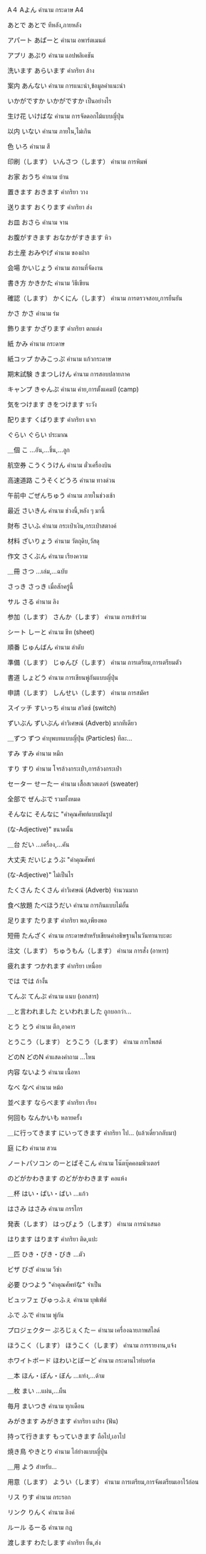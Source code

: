
A４	Aよん	คำนาม 	กระดาษ A4

あとで	あとで	ทีหลัง,ภายหลัง

アパート	あぱーと	คำนาม 	อพาร์ตเมนต์

アプリ	あぷり	คำนาม 	แอปพลิเคชัน

洗います	あらいます	คำกริยา ล้าง

案内	あんない	คำนาม 	การแนะนำ,ข้อมูลคำแนะนำ

いかがですか	いかがですか	เป็นอย่างไร

生け花	いけばな	คำนาม 	การจัดดอกไม้แบบญี่ปุ่น

以内	いない	คำนาม 	ภายใน,ไม่เกิน

色	いろ	คำนาม 	สี

印刷（します）	いんさつ（します）	คำนาม การพิมพ์

お家	おうち	คำนาม 	บ้าน

置きます	おきます	คำกริยา วาง

送ります	おくります	คำกริยา ส่ง

お皿	おさら	คำนาม 	จาน

お腹がすきます	おなかがすきます	หิว

お土産	おみやげ	คำนาม 	ของฝาก

会場	かいじょう	คำนาม 	สถานที่จัดงาน

書き方	かきかた	คำนาม 	วิธีเขียน

確認（します）	かくにん（します）	คำนาม 	การตรวจสอบ,การยืนยัน

かさ	かさ	คำนาม 	ร่ม

飾ります	かざります	คำกริยา ตกแต่ง

紙	かみ	คำนาม 	กระดาษ

紙コップ	かみこっぷ	คำนาม 	แก้วกระดาษ

期末試験	きまつしけん	คำนาม 	การสอบปลายภาค

キャンプ	きゃんぷ	คำนาม 	ค่าย,การตั้งแคมป์ (camp)

気をつけます	きをつけます	ระวัง

配ります	くばります	คำกริยา แจก

ぐらい	ぐらい		ประมาณ

＿個	こ		...อัน,...ชิ้น,...ลูก

航空券	こうくうけん	คำนาม 	ตั๋วเครื่องบิน

高速道路	こうそくどうろ	คำนาม 	ทางด่วน

午前中	ごぜんちゅう	คำนาม 	ภายในช่วงเช้า

最近	さいきん	คำนาม 	ช่วงนี้,หลัง ๆ มานี้

財布	さいふ	คำนาม 	กระเป๋าเงิน,กระเป๋าสตางค์

材料	ざいりょう	คำนาม 	วัตถุดิบ,วัสดุ

作文	さくぶん	คำนาม 	เรียงความ

＿冊	さつ	...เล่ม,...ฉบับ

さっき	さっき	เมื่อสักครู่นี้

サル	さる	คำนาม 	ลิง

参加（します）	さんか（します）	คำนาม 	การเข้าร่วม

シート	しーと	คำนาม 	ชีท (sheet)

順番	じゅんばん	คำนาม 	ลำดับ

準備（します）	じゅんび（します）	คำนาม 	การเตรียม,การเตรียมตัว

書道	しょどう	คำนาม 	การเขียนพู่กันแบบญี่ปุ่น

申請（します）	しんせい（します）	คำนาม 	การสมัคร

スイッチ	すいっち	คำนาม 	สวิตซ์ (switch)

ずいぶん	ずいぶん	คำวิเศษณ์ (Adverb)	มากทีเดียว

＿ずつ	ずつ	คำบุพบทแบบญี่ปุ่น (Particles)	ทีละ...

すみ	すみ	คำนาม 	หมึก

すり	すり	คำนาม 	โจรล้วงกระเป๋า,การล้วงกระเป๋า

セーター	せーたー	คำนาม 	เสื้อสเวตเตอร์ (sweater)

全部で	ぜんぶで	รวมทั้งหมด

そんなに	そんなに	"คำคุณศัพท์แบบผันรูป

(な-Adjective)"	ขนาดนั้น

＿台	だい		...เครื่อง,...คัน

大丈夫	だいじょうぶ	"คำคุณศัพท์

(な-Adjective)"	ไม่เป็นไร

たくさん	たくさん	คำวิเศษณ์ (Adverb)	จำนวนมาก

食べ放題	たべほうだい	คำนาม 	การกินแบบไม่อั้น

足ります	たります	คำกริยา พอ,เพียงพอ

短冊	たんざく	คำนาม 	กระดาษสำหรับเขียนคำอธิษฐานในวันทานาบะตะ

注文（します）	ちゅうもん（します）	คำนาม 	การสั่ง (อาหาร)

疲れます	つかれます	คำกริยา เหนื่อย

では	では 	ถ้างั้น

てんぷ	てんぷ	คำนาม  แนบ (เอกสาร)

＿と言われました	といわれました	ถูกบอกว่า...

とう	とう	คำนาม 	ตึก,อาคาร

とうこう（します）	とうこう（します）	คำนาม 	การโพสต์

どのN	どのN	คำแสดงคำถาม	...ไหน

内容	ないよう	คำนาม 	เนื้อหา

なべ	なべ	คำนาม 	หม้อ

並べます	ならべます	คำกริยา เรียง

何回も	なんかいも	หลายครั้ง

＿に行ってきます	にいってきます	คำกริยา ไป... (แล้วเดี๋ยวกลับมา)

庭	にわ	คำนาม 	สวน

ノートパソコン	のーとぱそこん	คำนาม 	โน๊ตบุ๊คคอมพิวเตอร์

のどがかわきます	のどがかわきます	คอแห้ง

＿杯	はい・ぱい・ばい		...แก้ว

はさみ	はさみ	คำนาม 	กรรไกร

発表（します）	はっぴょう（します）	คำนาม 	การนำเสนอ

はります	はります	คำกริยา ติด,แปะ

＿匹	ひき・ぴき・びき		...ตัว

ビザ	びざ	คำนาม 	วีซ่า

必要	ひつよう	"คำคุณศัพท์な"	จำเป็น

ビュッフェ	びゅっふぇ	คำนาม 	บุฟเฟ่ต์ 

ふで	ふで	คำนาม 	พู่กัน

プロジェクター	ぷろじぇくた－	คำนาม 	เครื่องฉายภาพสไลด์

ほうこく（します）	ほうこく（します）	คำนาม 	การรายงาน,แจ้ง

ホワイトボード	ほわいとぼーど	คำนาม 	กระดานไวท์บอร์ด

＿本	ほん・ぽん・ぼん		...แท่ง,...ด้าม

＿枚	まい		...แผ่น,...ผืน

毎月	まいつき	คำนาม 	ทุกเดือน

みがきます	みがきます	คำกริยา แปรง (ฟัน)

持って行きます	もっていきます	ถือไป,เอาไป

焼き鳥	やきとり	คำนาม 	ไก่ย่างแบบญี่ปุ่น

＿用	よう	สำหรับ...

用意（します）	ようい（します）	คำนาม 	การเตรียม,การจัดเตรียมเอาไว้ก่อน

リス	りす	คำนาม 	กระรอก

リンク	りんく	คำนาม 	ลิงค์

ルール	るーる	คำนาม 	กฎ

渡します	わたします	คำกริยา ยื่น,ส่ง
